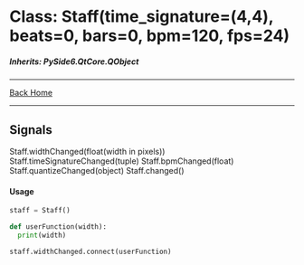 # Class: Staff(time_signature=(4,4), beats=0, bars=0, bpm=120, fps=24)
##### Inherits: PySide6.QtCore.QObject

***
[Back Home](index.md)
***

## Signals
Staff.widthChanged(float(width in pixels))
Staff.timeSignatureChanged(tuple)
Staff.bpmChanged(float)
Staff.quantizeChanged(object)
Staff.changed()

#### Usage
```python
staff = Staff()

def userFunction(width):
  print(width)

staff.widthChanged.connect(userFunction)
```

